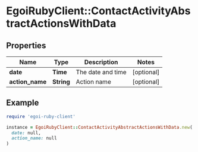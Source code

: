 # EgoiRubyClient::ContactActivityAbstractActionsWithData

## Properties

| Name | Type | Description | Notes |
| ---- | ---- | ----------- | ----- |
| **date** | **Time** | The date and time | [optional] |
| **action_name** | **String** | Action name | [optional] |

## Example

```ruby
require 'egoi-ruby-client'

instance = EgoiRubyClient::ContactActivityAbstractActionsWithData.new(
  date: null,
  action_name: null
)
```

